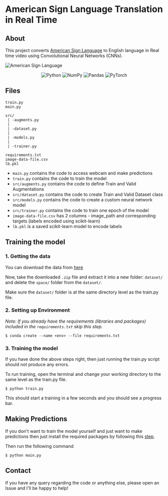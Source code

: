 # American Sign Language Translation in Real Time

## About

This project converts [American Sign Language](https://en.wikipedia.org/wiki/American_Sign_Language) to English language in Real time video using Convolutional Neural Networks (CNNs).

<img alt="American Sign Language" src="https://upload.wikimedia.org/wikipedia/commons/thumb/7/7d/American_Sign_Language_ASL.svg/1200px-American_Sign_Language_ASL.svg.png">

<p align="center">
<img alt="Python" src="https://img.shields.io/badge/python%20-%2314354C.svg?&style=for-the-badge&logo=python&logoColor=white"/>

<img alt="NumPy" src="https://img.shields.io/badge/numpy%20-%23013243.svg?&style=for-the-badge&logo=numpy&logoColor=white" />

<img alt="Pandas" src="https://img.shields.io/badge/pandas%20-%23150458.svg?&style=for-the-badge&logo=pandas&logoColor=white" />

<img alt="PyTorch" src="https://img.shields.io/badge/PyTorch%20-%23EE4C2C.svg?&style=for-the-badge&logo=PyTorch&logoColor=white" />
</p>

## Files

```
train.py
main.py

src/
 | -augments.py
 |
 | -dataset.py
 |
 | -models.py
 |
 | -trainer.py

requirements.txt
image-data-file.csv
lb.pkl
```

- `main.py` contains the code to access webcam and make predictions
- `train.py` contains the code to train the model
- `src/augments.py` contains the code to define Train and Valid Augmentations
- `src/dataset.py` contains the code to create Train and Valid Dataset class
- `src/models.py` contains the code to create a custom neural network model
- `src/trainer.py` contains the code to train one epoch of the model
- `image-data-file.csv` has 2 columns - image_path and corresponding targets (labels encoded using scikit-learn)
- `lb.pkl` is a saved scikit-learn model to encode labels

## Training the model

### 1. Getting the data

You can download the data from [here](https://www.kaggle.com/grassknoted/asl-alphabet/data)

Now, take the downloaded `.zip` file and extract it into a new folder: `dataset/` and delete the `space/` folder from the `dataset/`.

Make sure the `dataset/` folder is at the same directory level as the train.py file.

### 2. Setting up Environment

_Note: If you already have the requirements (libraries and packages) included in the `requirements.txt` skip this step._

`$ conda create --name <env> --file requirements.txt`

### 3. Training the model

If you have done the above steps right, then just running the train.py script should not produce any errors.

To run training, open the terminal and change your working directory to the same level as the train.py file.

`$ python train.py`

This should start a training in a few seconds and you should see a progress bar.

## Making Predictions

If you don't want to train the model yourself and just want to make predictions then just install the required packages by following this [step](###3-training-the-model).

Then run the following command

`$ python main.py`

## Contact

If you have any query regarding the code or anything else, please open an Issue and I'll be happy to help!
